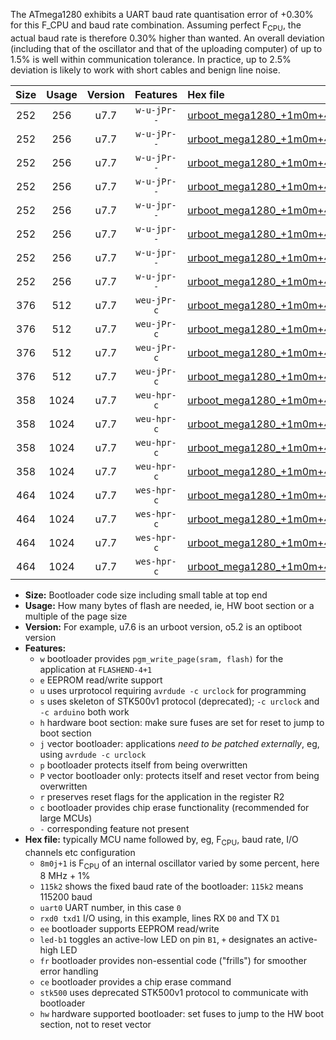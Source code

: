 The ATmega1280 exhibits a UART baud rate quantisation error of +0.30% for this F_CPU and baud rate combination. Assuming perfect F<sub>CPU</sub>, the actual baud rate is therefore 0.30% higher than wanted. An overall deviation (including that of the oscillator and that of the uploading computer) of up to 1.5% is well within communication tolerance. In practice, up to 2.5% deviation is likely to work with short cables and benign line noise.

|Size|Usage|Version|Features|Hex file|
|:-:|:-:|:-:|:-:|:--|
|252|256|u7.7|`w-u-jPr--`|[urboot_mega1280_+1m0m+4_+++1k2_uart0_rxe0_txe1_led+b7.hex](https://raw.githubusercontent.com/stefanrueger/urboot.hex/main/boards/mega1280/internal_oscillator/fcpu_+1m0m+4/br_+++1k2/urboot_mega1280_+1m0m+4_+++1k2_uart0_rxe0_txe1_led+b7.hex)|
|252|256|u7.7|`w-u-jPr--`|[urboot_mega1280_+1m0m+4_+++1k2_uart1_rxd2_txd3_led+b7.hex](https://raw.githubusercontent.com/stefanrueger/urboot.hex/main/boards/mega1280/internal_oscillator/fcpu_+1m0m+4/br_+++1k2/urboot_mega1280_+1m0m+4_+++1k2_uart1_rxd2_txd3_led+b7.hex)|
|252|256|u7.7|`w-u-jPr--`|[urboot_mega1280_+1m0m+4_+++1k2_uart2_rxh0_txh1_led+b7.hex](https://raw.githubusercontent.com/stefanrueger/urboot.hex/main/boards/mega1280/internal_oscillator/fcpu_+1m0m+4/br_+++1k2/urboot_mega1280_+1m0m+4_+++1k2_uart2_rxh0_txh1_led+b7.hex)|
|252|256|u7.7|`w-u-jPr--`|[urboot_mega1280_+1m0m+4_+++1k2_uart3_rxj0_txj1_led+b7.hex](https://raw.githubusercontent.com/stefanrueger/urboot.hex/main/boards/mega1280/internal_oscillator/fcpu_+1m0m+4/br_+++1k2/urboot_mega1280_+1m0m+4_+++1k2_uart3_rxj0_txj1_led+b7.hex)|
|252|256|u7.7|`w-u-jpr--`|[urboot_mega1280_+1m0m+4_+++1k2_uart0_rxe0_txe1_led+b7_fr.hex](https://raw.githubusercontent.com/stefanrueger/urboot.hex/main/boards/mega1280/internal_oscillator/fcpu_+1m0m+4/br_+++1k2/urboot_mega1280_+1m0m+4_+++1k2_uart0_rxe0_txe1_led+b7_fr.hex)|
|252|256|u7.7|`w-u-jpr--`|[urboot_mega1280_+1m0m+4_+++1k2_uart1_rxd2_txd3_led+b7_fr.hex](https://raw.githubusercontent.com/stefanrueger/urboot.hex/main/boards/mega1280/internal_oscillator/fcpu_+1m0m+4/br_+++1k2/urboot_mega1280_+1m0m+4_+++1k2_uart1_rxd2_txd3_led+b7_fr.hex)|
|252|256|u7.7|`w-u-jpr--`|[urboot_mega1280_+1m0m+4_+++1k2_uart2_rxh0_txh1_led+b7_fr.hex](https://raw.githubusercontent.com/stefanrueger/urboot.hex/main/boards/mega1280/internal_oscillator/fcpu_+1m0m+4/br_+++1k2/urboot_mega1280_+1m0m+4_+++1k2_uart2_rxh0_txh1_led+b7_fr.hex)|
|252|256|u7.7|`w-u-jpr--`|[urboot_mega1280_+1m0m+4_+++1k2_uart3_rxj0_txj1_led+b7_fr.hex](https://raw.githubusercontent.com/stefanrueger/urboot.hex/main/boards/mega1280/internal_oscillator/fcpu_+1m0m+4/br_+++1k2/urboot_mega1280_+1m0m+4_+++1k2_uart3_rxj0_txj1_led+b7_fr.hex)|
|376|512|u7.7|`weu-jPr-c`|[urboot_mega1280_+1m0m+4_+++1k2_uart0_rxe0_txe1_ee_led+b7_fr_ce.hex](https://raw.githubusercontent.com/stefanrueger/urboot.hex/main/boards/mega1280/internal_oscillator/fcpu_+1m0m+4/br_+++1k2/urboot_mega1280_+1m0m+4_+++1k2_uart0_rxe0_txe1_ee_led+b7_fr_ce.hex)|
|376|512|u7.7|`weu-jPr-c`|[urboot_mega1280_+1m0m+4_+++1k2_uart1_rxd2_txd3_ee_led+b7_fr_ce.hex](https://raw.githubusercontent.com/stefanrueger/urboot.hex/main/boards/mega1280/internal_oscillator/fcpu_+1m0m+4/br_+++1k2/urboot_mega1280_+1m0m+4_+++1k2_uart1_rxd2_txd3_ee_led+b7_fr_ce.hex)|
|376|512|u7.7|`weu-jPr-c`|[urboot_mega1280_+1m0m+4_+++1k2_uart2_rxh0_txh1_ee_led+b7_fr_ce.hex](https://raw.githubusercontent.com/stefanrueger/urboot.hex/main/boards/mega1280/internal_oscillator/fcpu_+1m0m+4/br_+++1k2/urboot_mega1280_+1m0m+4_+++1k2_uart2_rxh0_txh1_ee_led+b7_fr_ce.hex)|
|376|512|u7.7|`weu-jPr-c`|[urboot_mega1280_+1m0m+4_+++1k2_uart3_rxj0_txj1_ee_led+b7_fr_ce.hex](https://raw.githubusercontent.com/stefanrueger/urboot.hex/main/boards/mega1280/internal_oscillator/fcpu_+1m0m+4/br_+++1k2/urboot_mega1280_+1m0m+4_+++1k2_uart3_rxj0_txj1_ee_led+b7_fr_ce.hex)|
|358|1024|u7.7|`weu-hpr-c`|[urboot_mega1280_+1m0m+4_+++1k2_uart0_rxe0_txe1_ee_led+b7_fr_ce_hw.hex](https://raw.githubusercontent.com/stefanrueger/urboot.hex/main/boards/mega1280/internal_oscillator/fcpu_+1m0m+4/br_+++1k2/urboot_mega1280_+1m0m+4_+++1k2_uart0_rxe0_txe1_ee_led+b7_fr_ce_hw.hex)|
|358|1024|u7.7|`weu-hpr-c`|[urboot_mega1280_+1m0m+4_+++1k2_uart1_rxd2_txd3_ee_led+b7_fr_ce_hw.hex](https://raw.githubusercontent.com/stefanrueger/urboot.hex/main/boards/mega1280/internal_oscillator/fcpu_+1m0m+4/br_+++1k2/urboot_mega1280_+1m0m+4_+++1k2_uart1_rxd2_txd3_ee_led+b7_fr_ce_hw.hex)|
|358|1024|u7.7|`weu-hpr-c`|[urboot_mega1280_+1m0m+4_+++1k2_uart2_rxh0_txh1_ee_led+b7_fr_ce_hw.hex](https://raw.githubusercontent.com/stefanrueger/urboot.hex/main/boards/mega1280/internal_oscillator/fcpu_+1m0m+4/br_+++1k2/urboot_mega1280_+1m0m+4_+++1k2_uart2_rxh0_txh1_ee_led+b7_fr_ce_hw.hex)|
|358|1024|u7.7|`weu-hpr-c`|[urboot_mega1280_+1m0m+4_+++1k2_uart3_rxj0_txj1_ee_led+b7_fr_ce_hw.hex](https://raw.githubusercontent.com/stefanrueger/urboot.hex/main/boards/mega1280/internal_oscillator/fcpu_+1m0m+4/br_+++1k2/urboot_mega1280_+1m0m+4_+++1k2_uart3_rxj0_txj1_ee_led+b7_fr_ce_hw.hex)|
|464|1024|u7.7|`wes-hpr-c`|[urboot_mega1280_+1m0m+4_+++1k2_uart0_rxe0_txe1_ee_led+b7_fr_ce_stk500_hw.hex](https://raw.githubusercontent.com/stefanrueger/urboot.hex/main/boards/mega1280/internal_oscillator/fcpu_+1m0m+4/br_+++1k2/urboot_mega1280_+1m0m+4_+++1k2_uart0_rxe0_txe1_ee_led+b7_fr_ce_stk500_hw.hex)|
|464|1024|u7.7|`wes-hpr-c`|[urboot_mega1280_+1m0m+4_+++1k2_uart1_rxd2_txd3_ee_led+b7_fr_ce_stk500_hw.hex](https://raw.githubusercontent.com/stefanrueger/urboot.hex/main/boards/mega1280/internal_oscillator/fcpu_+1m0m+4/br_+++1k2/urboot_mega1280_+1m0m+4_+++1k2_uart1_rxd2_txd3_ee_led+b7_fr_ce_stk500_hw.hex)|
|464|1024|u7.7|`wes-hpr-c`|[urboot_mega1280_+1m0m+4_+++1k2_uart2_rxh0_txh1_ee_led+b7_fr_ce_stk500_hw.hex](https://raw.githubusercontent.com/stefanrueger/urboot.hex/main/boards/mega1280/internal_oscillator/fcpu_+1m0m+4/br_+++1k2/urboot_mega1280_+1m0m+4_+++1k2_uart2_rxh0_txh1_ee_led+b7_fr_ce_stk500_hw.hex)|
|464|1024|u7.7|`wes-hpr-c`|[urboot_mega1280_+1m0m+4_+++1k2_uart3_rxj0_txj1_ee_led+b7_fr_ce_stk500_hw.hex](https://raw.githubusercontent.com/stefanrueger/urboot.hex/main/boards/mega1280/internal_oscillator/fcpu_+1m0m+4/br_+++1k2/urboot_mega1280_+1m0m+4_+++1k2_uart3_rxj0_txj1_ee_led+b7_fr_ce_stk500_hw.hex)|

- **Size:** Bootloader code size including small table at top end
- **Usage:** How many bytes of flash are needed, ie, HW boot section or a multiple of the page size
- **Version:** For example, u7.6 is an urboot version, o5.2 is an optiboot version
- **Features:**
  + `w` bootloader provides `pgm_write_page(sram, flash)` for the application at `FLASHEND-4+1`
  + `e` EEPROM read/write support
  + `u` uses urprotocol requiring `avrdude -c urclock` for programming
  + `s` uses skeleton of STK500v1 protocol (deprecated); `-c urclock` and `-c arduino` both work
  + `h` hardware boot section: make sure fuses are set for reset to jump to boot section
  + `j` vector bootloader: applications *need to be patched externally*, eg, using `avrdude -c urclock`
  + `p` bootloader protects itself from being overwritten
  + `P` vector bootloader only: protects itself and reset vector from being overwritten
  + `r` preserves reset flags for the application in the register R2
  + `c` bootloader provides chip erase functionality (recommended for large MCUs)
  + `-` corresponding feature not present
- **Hex file:** typically MCU name followed by, eg, F<sub>CPU</sub>, baud rate, I/O channels etc configuration
  + `8m0j+1` is F<sub>CPU</sub> of an internal oscillator varied by some percent, here 8 MHz + 1%
  + `115k2` shows the fixed baud rate of the bootloader: `115k2` means 115200 baud
  + `uart0` UART number, in this case `0`
  + `rxd0 txd1` I/O using, in this example, lines RX `D0` and TX `D1`
  + `ee` bootloader supports EEPROM read/write
  + `led-b1` toggles an active-low LED on pin `B1`, `+` designates an active-high LED
  + `fr` bootloader provides non-essential code ("frills") for smoother error handling
  + `ce` bootloader provides a chip erase command
  + `stk500` uses deprecated STK500v1 protocol to communicate with bootloader
  + `hw` hardware supported bootloader: set fuses to jump to the HW boot section, not to reset vector
